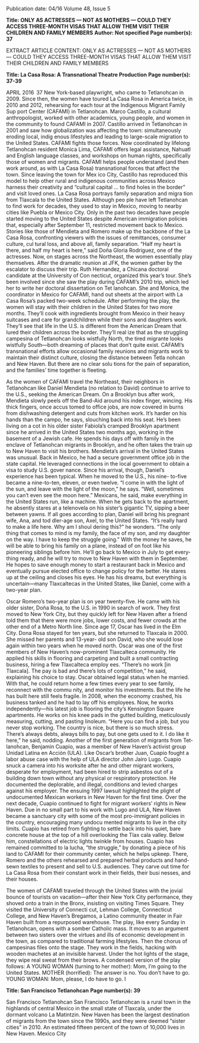 Publication date: 04/16
Volume 48, Issue 5

**Title: ONLY AS ACTRESSES — NOT AS MOTHERS — COULD THEY ACCESS THREE-MONTH VISAS THAT ALLOW THEM VISIT THEIR CHILDREN AND FAMILY MEMBERS**
**Author:  Not specified**
**Page number(s): 37**

EXTRACT ARTICLE CONTENT:
ONLY AS ACTRESSES 
— NOT AS MOTHERS —
COULD THEY ACCESS 
THREE-MONTH VISAS THAT 
ALLOW THEM VISIT THEIR 
CHILDREN AND FAMILY 
MEMBERS


**Title: La Casa Rosa: A Transnational Theatre Production**
**Page number(s): 37-39**

APRIL 2016
 37
New York-based playwright, who came to Tetlanohcan 
in 2009. Since then, the women have toured La Casa 
Rosa in America twice, in 2010 and 2012, rehearsing 
for each tour at the Indigenous Migrant Family Sup­
port Center (CAFAMI) in Tetlanohcan. 
Marco Castillo, a cultural anthropologist, worked 
with other academics, young people, and women in the 
community to found CAFAMI in 2007. Castillo arrived 
in Tetlanohcan in 2001 and saw how globalization was 
affecting the town: simultaneously eroding local, indig­
enous lifestyles and leading to large-scale migration to 
the United States. CAFAMI fights those forces. Now 
coordinated by lifelong Tetlanohcan resident Monica 
Lima, CAFAMI offers legal assistance, Nahuatl and 
English language classes, and workshops on human 
rights, specifically those of women and migrants. 
CAFAMI helps people understand (and then work 
around, as with La Casa Rosa) transnational forces 
that affect the town. Since leaving the town for Mex­
ico City, Castillo has reproduced this model to help 
other rural and indigenous communities across Mexico 
harness their creativity and “cultural capital … to find 
holes in the border” and visit loved ones.
La Casa Rosa portrays family separation and migra­
tion from Tlaxcala to the United States. Although peo­
ple have left Tetlanohcan to find work for decades, they 
used to stay in Mexico, moving to nearby cities like 
Puebla or Mexico City. Only in the past two decades 
have people started moving to the United States despite 
American immigration policies that, especially after 
September 11, restricted movement back to Mexico. 
Stories like those of Mendieta and Romero make up 
the backbone of the La Casa Rosa, confronting viewers 
with the issues of remittances, consumer culture, cul­
tural loss, and above all, family separation.
 “Half my heart is there, and half my heart is here,” 
said Doña Gloria Rodriguez, one of the actresses. 
Now, on stages across the Northeast, the women 
essentially play themselves.
After the dramatic reunion at JFK, the women gather 
by the escalator to discuss their trip. Ruth Hernandez, 
a Chicana doctoral candidate at the University of Con­
necticut, organized this year’s tour. She’s been involved 
since she saw the play during CAFAMI’s 2010 trip, 
which led her to write her doctoral dissertation on Tet­
lanohcan. She and Monica, the coordinator in Mexico 
for CAFAMI, hand out sheets at the airport with La 
Casa Rosa’s packed two-week schedule.
After performing the play, the women will stay with 
their children in the United States for two more months. 
They’ll cook with ingredients brought from Mexico in 
their heavy suitcases and care for grandchildren while 
their sons and daughters work. They’ll see that life in 
the U.S. is different from the American Dream that 
lured their children across the border. They’ll real­
ize that as the struggling campesina of Tetlanohcan 
looks wistfully North, the tired migrante looks wistfully 
South—both dreaming of places that don’t quite exist.
CAFAMI’s transnational efforts allow occasional 
family reunions and migrants work to maintain their 
distinct culture, closing the distance between Tetla­
nohcan and New Haven. But there are no clear solu­
tions for the pain of separation, and the families’ time 
together is fleeting. 


As the women of CAFAMI travel the Northeast, 
their neighbors in Tetlanohcan like Daniel Mendieta 
(no relation to David) continue to arrive to the U.S., 
seeking the American Dream. On a Brooklyn bus after 
work, Mendieta slowly peels off the Band-Aid around 
his index finger, wincing. His thick fingers, once accus­
tomed to office jobs, are now covered in burns from 
dishwashing detergent and cuts from kitchen work. It’s 
harder on his hands than the campo, he says, slouching 
back into his seat. He’s been living on a cot in his older 
sister Fabiola’s cramped Brooklyn apartment since he 
arrived in the United States two months ago, working 
in the basement of a Jewish cafe. He spends his days 
off with family in the enclave of Tetlanohcan migrants 
in Brooklyn, and he often takes the train up to New 
Haven to visit his brothers.
Mendieta’s arrival in the United States was unusual. 
Back in Mexico, he had a secure government office job 
in the state capital. He leveraged connections in the 
local government to obtain a visa to study U.S. gover­
nance. Since his arrival, though, Daniel’s experience 
has been typical. When he moved to the U.S., his nine-
to-five became a nine-to-ten, eleven, or even twelve. “I 
come in with the light of the sun, and leave with the 
light of the moon,” he says. “Well, sometimes you can’t 
even see the moon here.” Mexicans, he said, make 
everything in the United States run, like a machine.
When he gets back to the apartment, he absently 
stares at a telenovela on his sister’s gigantic TV, sipping 
a beer between yawns. If all goes according to plan, 
Daniel will bring his pregnant wife, Ana, and tod­
dler-age son, Axel, to the United States.
“It’s really hard to make a life here. Why am I shoul­
dering this?” he wonders. “The only thing that comes to 
mind is my family, the face of my son, and my daughter 
on the way. I have to keep the struggle going.” With the 
money he saves, he will be able to bring his family on 
a plane, instead of on foot like his pioneering siblings 
before him. He’ll go back to Mexico in July to get every­
thing ready, and he will try to move to New Haven with 
them in September. He hopes to save enough money to 
start a restaurant back in Mexico and eventually pursue 
elected office to change policy for the better. He stares 
up at the ceiling and closes his eyes. He has his dreams, 
but everything is uncertain—many Tlaxcaltecas in the 
United States, like Daniel, come with a two-year plan. 

Oscar Romero’s two-year plan is on year twenty-five. 
He came with his older sister, Doña Rosa, to the U.S. 
in 1990 in search of work. They first moved to New 
York City, but they quickly left for New Haven after a 
friend told them that there were more jobs, lower costs, 
and fewer crowds at the other end of a Metro North 
line. Since age 17, Oscar has lived in the Elm City. 
Dona Rosa stayed for ten years, but she returned to 
Tlaxcala in 2000. She missed her parents and 13-year-
old son David, who she would lose again within two 
years when he moved north.
Oscar was one of the first members of New Haven’s 
now-prominent Tlaxcalteca community. He applied 
his skills in flooring and carpeting and built a small 
contracting business, hiring a few Tlaxcalteca employ­
ees. “There’s no work [in Tlaxcala]. The pay is bad 
and there’s lots of competition,” he said, explaining 
his choice to stay. Oscar obtained legal status when he 
married. With that, he could return home a few times 
every year to see family, reconnect with the commu­
nity, and monitor his investments.
But the life he has built here still feels fragile. In 
2008, when the economy crashed, his business tanked 
and he had to lay off his employees. Now, he works 
independently—his latest job is flooring the city’s 
Kensington Square apartments. He works on his knee­
pads in the gutted building, meticulously measuring, 
cutting, and pasting linoleum. “Here you can find a 
job, but you never stop working. The country is nice, 
but there is so much stress. There’s always debts, always 
bills to pay, but one gets used to it. I do like it here,” he 
said, nodding. 
Another of the first generation of migrants from Tet­
lanohcan, Benjamin Cuapio, was a member of New 
Haven’s activist group Unidad Latina en Acción (ULA). 
Like Oscar’s brother Juan, Cuapio fought a labor abuse 
case with the help of ULA director John Jairo Lugo. 
Cuapio snuck a camera into his worksite after he and 
other migrant workers, desperate for employment, had 
been hired to strip asbestos out of a building down­
town without any physical or respiratory protection. 
He documented the deplorable, and illegal, conditions 
and levied charges against his employer. The ensuing 
1997 lawsuit highlighted the plight of undocumented 
Mexican workers in New Haven for the first time. Over 
the next decade, Cuapio continued to fight for migrant 
workers’ rights in New Haven. Due in no small part 
to his work with Lugo and ULA, New Haven became 
a sanctuary city with some of the most pro-immigrant 
policies in the country, encouraging many undocu­
mented migrants to live in the city limits. Cuapio has 
retired from fighting to settle back into his quiet, bare 
concrete house at the top of a hill overlooking the Tlax­
cala valley. Below him, constellations of electric lights 
twinkle from houses. 
Cuapio has remained committed to la lucha, “the 
struggle,” by donating a piece of his land to CAFAMI 
for their community center, which he helps upkeep. 
There, Romero and the others rehearsed and prepared 
herbal products and hand-sewn textiles to present and 
sell to U.S. audiences. They carve out time for La Casa 
Rosa from their constant work in their fields, their busi­
nesses, and their houses. 

The women of CAFAMI traveled through the 
United States with the jovial bounce of tourists on 
vacation—after their New York City performance, they 
shoved onto a train in the Bronx, insisting on visiting 
Times Square. They visited the University of Connecti­
cut, Lehman College, Connecticut College, and New 
Haven’s Bregamos, a Latino community theater in Fair 
Haven built from a repurposed warehouse.
The play, like every Sunday in Tetlanohcan, opens 
with a somber Catholic mass. It moves to an argument 
between two sisters over the virtues and ills of economic 
development in the town, as compared to traditional 
farming lifestyles. Then the chorus of campesinas files 
onto the stage. They work in the fields, hacking with 
wooden machetes at an invisible harvest. Under the 
hot lights of the stage, they wipe real sweat from their 
brows. A condensed version of the play follows: 
A YOUNG WOMAN (turning to her mother): Mom, 
I’m going to the United States.
MOTHER (horrified): The answer is no. You don’t 
have to go. 
YOUNG WOMAN: Mom, please, I do have to go. I 


**Title: San Francisco Tetlanohcan**
**Page number(s): 39**

San Francisco 
Tetlanohcan
San Francisco Tetlanohcan is a rural town in the highlands of central Mexico 
in the small state of Tlaxcala, under the dormant volcano La 
Matintzin. New Haven has been the largest destination 
of migrants from the town since the 1990s, and 
they were deemed “sister cities” in 2010. An 
estimated fifteen percent of the town of 
10,000 lives in New Haven.
Mexico City